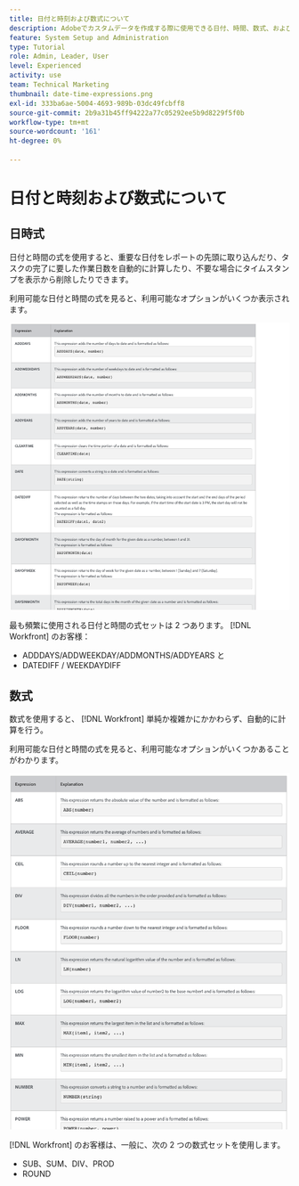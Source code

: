 ```yaml
---
title: 日付と時刻および数式について
description: Adobeでカスタムデータを作成する際に使用できる日付、時間、数式、および数式について説明します [!UICONTROL Workfront].
feature: System Setup and Administration
type: Tutorial
role: Admin, Leader, User
level: Experienced
activity: use
team: Technical Marketing
thumbnail: date-time-expressions.png
exl-id: 333ba6ae-5004-4693-989b-03dc49fcbff8
source-git-commit: 2b9a31b45ff94222a77c05292ee5b9d8229f5f0b
workflow-type: tm+mt
source-wordcount: '161'
ht-degree: 0%

---
```


# 日付と時刻および数式について

## 日時式

日付と時間の式を使用すると、重要な日付をレポートの先頭に取り込んだり、タスクの完了に要した作業日数を自動的に計算したり、不要な場合にタイムスタンプを表示から削除したりできます。

利用可能な日付と時間の式を見ると、利用可能なオプションがいくつか表示されます。

![リソース管理の設定（1 ページ）](assets/DTM01.png)

最も頻繁に使用される日付と時間の式セットは 2 つあります。 [!DNL Workfront] のお客様：

* ADDDAYS/ADDWEEKDAY/ADDMONTHS/ADDYEARS と
* DATEDIFF / WEEKDAYDIFF

## 数式

数式を使用すると、 [!DNL Workfront] 単純か複雑かにかかわらず、自動的に計算を行う。

利用可能な日付と時間の式を見ると、利用可能なオプションがいくつかあることがわかります。

![リソース管理の設定（1 ページ）](assets/math01.png)

[!DNL Workfront] のお客様は、一般に、次の 2 つの数式セットを使用します。

* SUB、SUM、DIV、PROD
* ROUND
